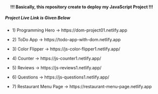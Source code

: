 <h4 align="center"> !!! Basically, this repository create to deploy my JavaScript Project !!! </h4>

<h5>Project Live Link is Given Below</h5>

- <p>1) Programming Hero -> https://dom-project01.netlify.app </p>
- <p>2) ToDo App -> https://todo-app-with-dom.netlify.app </p>
- <p>3) Color Flipper -> https://js-color-flipper1.netlify.app/ </p>
- <p>4) Counter -> https://js-counter1.netlify.app/ </p>
- <p>5) Reviews -> https://js-reviews1.netlify.app/ </p>
- <p>6) Questions -> https://js-questions1.netlify.app/ </p>
- <p>7) Restaurant Menu Page -> https://restaurant-menu-page.netlify.app </p>
